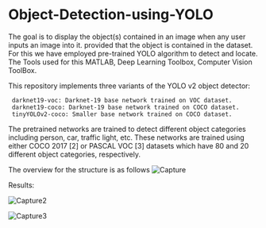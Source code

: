 # Object-Detection-using-YOLO


The goal is to display the object(s) contained in an image when any user inputs an image into it. provided that the object is contained in the dataset. For this we have employed pre-trained YOLO algorithm to detect and locate. 
The Tools used for this MATLAB, Deep Learning Toolbox, Computer Vision ToolBox.

This repository implements three variants of the YOLO v2 object detector:

     darknet19-voc: Darknet-19 base network trained on VOC dataset.
     darknet19-coco: Darknet-19 base network trained on COCO dataset.
     tinyYOLOv2-coco: Smaller base network trained on COCO dataset.
     
The pretrained networks are trained to detect different object categories including person, car, traffic light, etc. These networks are trained using either COCO 2017 [2] or PASCAL VOC [3] datasets which have 80 and 20 different object categories, respectively.

The overview for the structure is as follows 
![Capture](https://user-images.githubusercontent.com/64723465/192130251-560bc047-5055-40f0-b45a-a2f1474230a1.PNG)

Results:

![Capture2](https://user-images.githubusercontent.com/64723465/192130291-34cbc3a7-af69-4f37-88f5-75ba5d6fd409.PNG)


![Capture3](https://user-images.githubusercontent.com/64723465/192130295-9a8df9be-65c5-413c-b2e0-7ff66b50c448.PNG)
